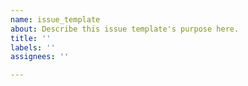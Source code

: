 ```yaml
---
name: issue_template
about: Describe this issue template's purpose here.
title: ''
labels: ''
assignees: ''

---
```




